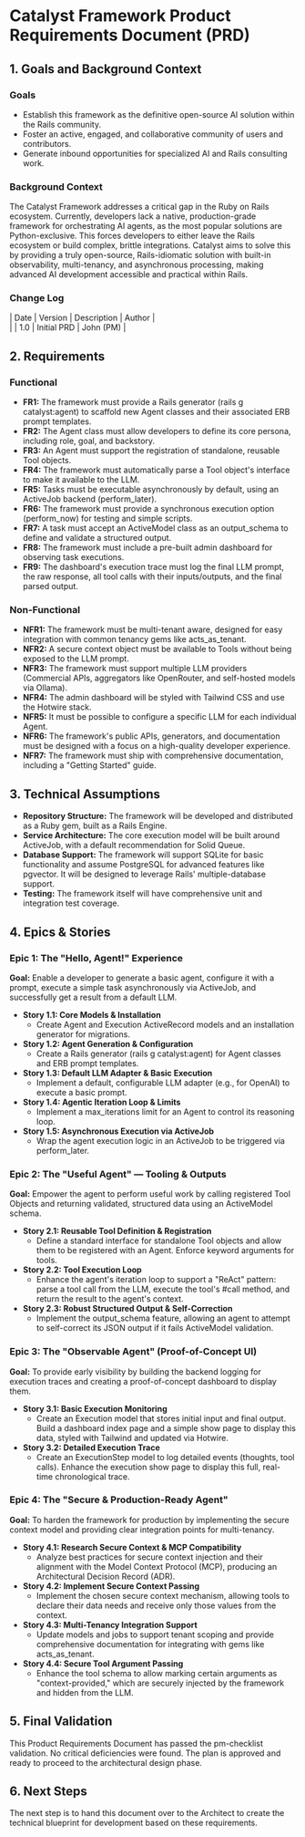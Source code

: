 # **Catalyst Framework Product Requirements Document (PRD)**

## **1\. Goals and Background Context**

### **Goals**

* Establish this framework as the definitive open-source AI solution within the Rails community.  
* Foster an active, engaged, and collaborative community of users and contributors.  
* Generate inbound opportunities for specialized AI and Rails consulting work.

### **Background Context**

The Catalyst Framework addresses a critical gap in the Ruby on Rails ecosystem. Currently, developers lack a native, production-grade framework for orchestrating AI agents, as the most popular solutions are Python-exclusive. This forces developers to either leave the Rails ecosystem or build complex, brittle integrations. Catalyst aims to solve this by providing a truly open-source, Rails-idiomatic solution with built-in observability, multi-tenancy, and asynchronous processing, making advanced AI development accessible and practical within Rails.

### **Change Log**

| Date | Version | Description | Author |  
| | 1.0 | Initial PRD | John (PM) |

## **2\. Requirements**

### **Functional**

* **FR1:** The framework must provide a Rails generator (rails g catalyst:agent) to scaffold new Agent classes and their associated ERB prompt templates.  
* **FR2:** The Agent class must allow developers to define its core persona, including role, goal, and backstory.  
* **FR3:** An Agent must support the registration of standalone, reusable Tool objects.  
* **FR4:** The framework must automatically parse a Tool object's interface to make it available to the LLM.  
* **FR5:** Tasks must be executable asynchronously by default, using an ActiveJob backend (perform\_later).  
* **FR6:** The framework must provide a synchronous execution option (perform\_now) for testing and simple scripts.  
* **FR7:** A task must accept an ActiveModel class as an output\_schema to define and validate a structured output.  
* **FR8:** The framework must include a pre-built admin dashboard for observing task executions.  
* **FR9:** The dashboard's execution trace must log the final LLM prompt, the raw response, all tool calls with their inputs/outputs, and the final parsed output.

### **Non-Functional**

* **NFR1:** The framework must be multi-tenant aware, designed for easy integration with common tenancy gems like acts\_as\_tenant.  
* **NFR2:** A secure context object must be available to Tools without being exposed to the LLM prompt.  
* **NFR3:** The framework must support multiple LLM providers (Commercial APIs, aggregators like OpenRouter, and self-hosted models via Ollama).  
* **NFR4:** The admin dashboard will be styled with Tailwind CSS and use the Hotwire stack.  
* **NFR5:** It must be possible to configure a specific LLM for each individual Agent.  
* **NFR6:** The framework's public APIs, generators, and documentation must be designed with a focus on a high-quality developer experience.  
* **NFR7:** The framework must ship with comprehensive documentation, including a "Getting Started" guide.

## **3\. Technical Assumptions**

* **Repository Structure:** The framework will be developed and distributed as a Ruby gem, built as a Rails Engine.  
* **Service Architecture:** The core execution model will be built around ActiveJob, with a default recommendation for Solid Queue.  
* **Database Support:** The framework will support SQLite for basic functionality and assume PostgreSQL for advanced features like pgvector. It will be designed to leverage Rails' multiple-database support.  
* **Testing:** The framework itself will have comprehensive unit and integration test coverage.

## **4\. Epics & Stories**

### **Epic 1: The "Hello, Agent\!" Experience**

**Goal:** Enable a developer to generate a basic agent, configure it with a prompt, execute a simple task asynchronously via ActiveJob, and successfully get a result from a default LLM.

* **Story 1.1: Core Models & Installation**  
  * Create Agent and Execution ActiveRecord models and an installation generator for migrations.  
* **Story 1.2: Agent Generation & Configuration**  
  * Create a Rails generator (rails g catalyst:agent) for Agent classes and ERB prompt templates.  
* **Story 1.3: Default LLM Adapter & Basic Execution**  
  * Implement a default, configurable LLM adapter (e.g., for OpenAI) to execute a basic prompt.  
* **Story 1.4: Agentic Iteration Loop & Limits**  
  * Implement a max\_iterations limit for an Agent to control its reasoning loop.  
* **Story 1.5: Asynchronous Execution via ActiveJob**  
  * Wrap the agent execution logic in an ActiveJob to be triggered via perform\_later.

### **Epic 2: The "Useful Agent" — Tooling & Outputs**

**Goal:** Empower the agent to perform useful work by calling registered Tool Objects and returning validated, structured data using an ActiveModel schema.

* **Story 2.1: Reusable Tool Definition & Registration**  
  * Define a standard interface for standalone Tool objects and allow them to be registered with an Agent. Enforce keyword arguments for tools.  
* **Story 2.2: Tool Execution Loop**  
  * Enhance the agent's iteration loop to support a "ReAct" pattern: parse a tool call from the LLM, execute the tool's \#call method, and return the result to the agent's context.  
* **Story 2.3: Robust Structured Output & Self-Correction**  
  * Implement the output\_schema feature, allowing an agent to attempt to self-correct its JSON output if it fails ActiveModel validation.

### **Epic 3: The "Observable Agent" (Proof-of-Concept UI)**

**Goal:** To provide early visibility by building the backend logging for execution traces and creating a proof-of-concept dashboard to display them.

* **Story 3.1: Basic Execution Monitoring**  
  * Create an Execution model that stores initial input and final output. Build a dashboard index page and a simple show page to display this data, styled with Tailwind and updated via Hotwire.  
* **Story 3.2: Detailed Execution Trace**  
  * Create an ExecutionStep model to log detailed events (thoughts, tool calls). Enhance the execution show page to display this full, real-time chronological trace.

### **Epic 4: The "Secure & Production-Ready Agent"**

**Goal:** To harden the framework for production by implementing the secure context model and providing clear integration points for multi-tenancy.

* **Story 4.1: Research Secure Context & MCP Compatibility**  
  * Analyze best practices for secure context injection and their alignment with the Model Context Protocol (MCP), producing an Architectural Decision Record (ADR).  
* **Story 4.2: Implement Secure Context Passing**  
  * Implement the chosen secure context mechanism, allowing tools to declare their data needs and receive only those values from the context.  
* **Story 4.3: Multi-Tenancy Integration Support**  
  * Update models and jobs to support tenant scoping and provide comprehensive documentation for integrating with gems like acts\_as\_tenant.  
* **Story 4.4: Secure Tool Argument Passing**  
  * Enhance the tool schema to allow marking certain arguments as "context-provided," which are securely injected by the framework and hidden from the LLM.

## **5\. Final Validation**

This Product Requirements Document has passed the pm-checklist validation. No critical deficiencies were found. The plan is approved and ready to proceed to the architectural design phase.

## **6\. Next Steps**

The next step is to hand this document over to the Architect to create the technical blueprint for development based on these requirements.